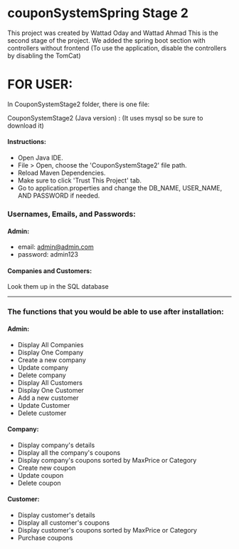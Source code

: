 # couponSystemSpring Stage 2

This project was created by Wattad Oday and Wattad Ahmad
This is the second stage of the project. We added the spring boot section with controllers without frontend
(To use the application, disable the controllers by disabling the TomCat)
# FOR USER:


In CouponSystemStage2 folder, there is one file:

CouponSystemStage2  (Java version) : (It uses mysql so be sure to download it)

#### Instructions:
* Open Java IDE.
* File > Open, choose the 'CouponSystemStage2' file path.
* Reload Maven Dependencies.
* Make sure to click 'Trust This Project' tab.
* Go to application.properties and change the DB_NAME, USER_NAME, AND PASSWORD if needed. 


### Usernames, Emails, and Passwords:

#### Admin:
- email: admin@admin.com
- password: admin123

#### Companies and Customers:
Look them up in the SQL database

*** 

### The functions that you would be able to use after installation:

#### Admin:
- Display All Companies
- Display One Company
- Create a new company
- Update company
- Delete company 
- Display All Customers
- Display One Customer
- Add a new customer
- Update Customer
- Delete customer

#### Company:
- Display company's details
- Display all the company's coupons 
- Display company's coupons sorted by MaxPrice or Category 
- Create new coupon
- Update coupon
- Delete coupon


#### Customer:
- Display customer's details
- Display all customer's coupons
- Display customer's coupons sorted by MaxPrice or Category
- Purchase coupons
